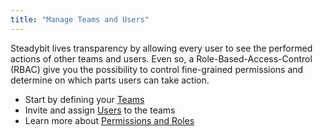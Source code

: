 ```yaml
---
title: "Manage Teams and Users"
---
```


Steadybit lives transparency by allowing every user to see the performed actions of other teams and users. Even so, a Role-Based-Access-Control (RBAC) give you
the possibility to control fine-grained permissions and determine on which parts users can take action.

* Start by defining your [Teams](60-teams-and-users/10-teams)
* Invite and assign [Users](60-teams-and-users/20-users) to the teams
* Learn more about [Permissions and Roles](60-teams-and-users/30-permissions)
